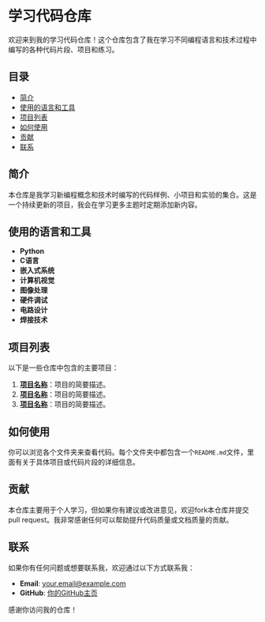 # 学习代码仓库

欢迎来到我的学习代码仓库！这个仓库包含了我在学习不同编程语言和技术过程中编写的各种代码片段、项目和练习。

## 目录
- [简介](#简介)
- [使用的语言和工具](#使用的语言和工具)
- [项目列表](#项目列表)
- [如何使用](#如何使用)
- [贡献](#贡献)
- [联系](#联系)

## 简介

本仓库是我学习新编程概念和技术时编写的代码样例、小项目和实验的集合。这是一个持续更新的项目，我会在学习更多主题时定期添加新内容。

## 使用的语言和工具

- **Python**
- **C语言**
- **嵌入式系统**
- **计算机视觉**
- **图像处理**
- **硬件调试**
- **电路设计**
- **焊接技术**

## 项目列表

以下是一些仓库中包含的主要项目：

1. **[项目名称](link_to_project_folder)**：项目的简要描述。
2. **[项目名称](link_to_project_folder)**：项目的简要描述。
3. **[项目名称](link_to_project_folder)**：项目的简要描述。

## 如何使用

你可以浏览各个文件夹来查看代码。每个文件夹中都包含一个`README.md`文件，里面有关于具体项目或代码片段的详细信息。

## 贡献

本仓库主要用于个人学习，但如果你有建议或改进意见，欢迎fork本仓库并提交pull request。我非常感谢任何可以帮助提升代码质量或文档质量的贡献。

## 联系

如果你有任何问题或想要联系我，欢迎通过以下方式联系我：

- **Email**: [your.email@example.com](mailto:your.email@example.com)
- **GitHub**: [你的GitHub主页](https://github.com/yourusername)

感谢你访问我的仓库！
